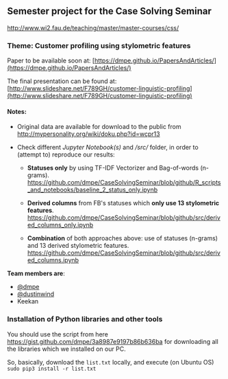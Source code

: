 ## Semester project for the Case Solving Seminar
<http://www.wi2.fau.de/teaching/master/master-courses/css/>

### Theme: Customer profiling using stylometric features

Paper to be available soon at: [https://dmpe.github.io/PapersAndArticles/](https://dmpe.github.io/PapersAndArticles/)

The final presentation can be found at: [http://www.slideshare.net/F789GH/customer-linguistic-profiling](http://www.slideshare.net/F789GH/customer-linguistic-profiling)

#### Notes:
* Original data are available for download to the public from <http://mypersonality.org/wiki/doku.php?id=wcpr13>

* Check different *Jupyter Notebook(s)* and */src/* folder, in order to (attempt to) reproduce our results:
    * **Statuses only** by using TF-IDF Vectorizer and Bag-of-words (n-grams). <https://github.com/dmpe/CaseSolvingSeminar/blob/github/R_scripts_and_notebooks/baseline_2_status_only.ipynb>
    
    * **Derived columns** from FB's statuses which **only use 13 stylometric features**. <https://github.com/dmpe/CaseSolvingSeminar/blob/github/src/derived_columns_only.ipynb>
    
    * **Combination** of both approaches above: use of statuses (n-grams) and 13 derived stylometric features. <https://github.com/dmpe/CaseSolvingSeminar/blob/github/src/derived_columns.ipynb>

**Team members are**:

* [@dmpe](https://github.com/dmpe)
* [@dustinwind](https://github.com/dustywind)
* Keekan

### Installation of Python libraries and other tools

You should use the script from here <https://gist.github.com/dmpe/3a8987e9197b86b636ba> for downloading all the libraries which we installed on our PC. 

So, basically, download the `list.txt` locally, and execute (on Ubuntu OS) `sudo pip3 install -r list.txt`

